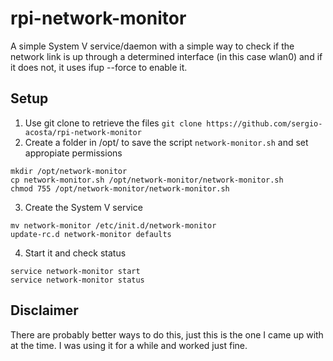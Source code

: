 # rpi-network-monitor
A simple System V service/daemon with a simple way to check if the network link is up through a determined interface (in this case wlan0) and if it does not, it uses ifup --force to enable it. 

## Setup
1. Use git clone to retrieve the files
`git clone https://github.com/sergio-acosta/rpi-network-monitor`
2. Create a folder in /opt/ to save the script `network-monitor.sh` and set appropiate permissions
```
mkdir /opt/network-monitor
cp network-monitor.sh /opt/network-monitor/network-monitor.sh
chmod 755 /opt/network-monitor/network-monitor.sh
```
3. Create the System V service
```
mv network-monitor /etc/init.d/network-monitor
update-rc.d network-monitor defaults
```
4. Start it and check status
```
service network-monitor start
service network-monitor status
```

## Disclaimer
There are probably better ways to do this, just this is the one I came up with at the time. I was using it for a while and worked just fine.
